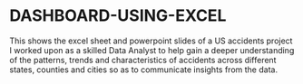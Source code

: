 # DASHBOARD-USING-EXCEL
This shows the excel sheet and powerpoint slides of a US accidents project I worked upon as a skilled Data Analyst to help gain a deeper understanding of the patterns, trends and characteristics of accidents across different states, counties and cities so as to communicate insights from the data.
